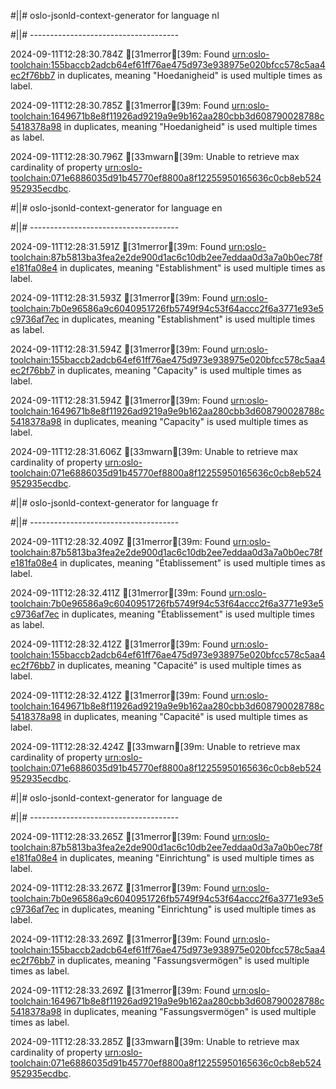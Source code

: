#||# oslo-jsonld-context-generator for language nl  

#||# -------------------------------------  

2024-09-11T12:28:30.784Z [31merror[39m: Found [urn:oslo-toolchain:155baccb2adcb64ef61ff76ae475d973e938975e020bfcc578c5aa4ec2f76bb7](all-Feitelijke-Verenigingen-ap.jsonld#L4423) in duplicates, meaning "Hoedanigheid" is used multiple times as label.

2024-09-11T12:28:30.785Z [31merror[39m: Found [urn:oslo-toolchain:1649671b8e8f11926ad9219a9e9b162aa280cbb3d608790028788c5418378a98](all-Feitelijke-Verenigingen-ap.jsonld#L885) in duplicates, meaning "Hoedanigheid" is used multiple times as label.

2024-09-11T12:28:30.796Z [33mwarn[39m: Unable to retrieve max cardinality of property [urn:oslo-toolchain:071e6886035d91b45770ef8800a8f12255950165636c0cb8eb524952935ecdbc](all-Feitelijke-Verenigingen-ap.jsonld#L3945).

#||# oslo-jsonld-context-generator for language en  

#||# -------------------------------------  

2024-09-11T12:28:31.591Z [31merror[39m: Found [urn:oslo-toolchain:87b5813ba3fea2e2de900d1ac6c10db2ee7eddaa0d3a7a0b0ec78fe181fa08e4](all-Feitelijke-Verenigingen-ap.jsonld#L524) in duplicates, meaning "Establishment" is used multiple times as label.

2024-09-11T12:28:31.593Z [31merror[39m: Found [urn:oslo-toolchain:7b0e96586a9c6040951726fb5749f94c53f64accc2f6a3771e93e5c9736af7ec](all-Feitelijke-Verenigingen-ap.jsonld#L813) in duplicates, meaning "Establishment" is used multiple times as label.

2024-09-11T12:28:31.594Z [31merror[39m: Found [urn:oslo-toolchain:155baccb2adcb64ef61ff76ae475d973e938975e020bfcc578c5aa4ec2f76bb7](all-Feitelijke-Verenigingen-ap.jsonld#L4423) in duplicates, meaning "Capacity" is used multiple times as label.

2024-09-11T12:28:31.594Z [31merror[39m: Found [urn:oslo-toolchain:1649671b8e8f11926ad9219a9e9b162aa280cbb3d608790028788c5418378a98](all-Feitelijke-Verenigingen-ap.jsonld#L885) in duplicates, meaning "Capacity" is used multiple times as label.

2024-09-11T12:28:31.606Z [33mwarn[39m: Unable to retrieve max cardinality of property [urn:oslo-toolchain:071e6886035d91b45770ef8800a8f12255950165636c0cb8eb524952935ecdbc](all-Feitelijke-Verenigingen-ap.jsonld#L3945).

#||# oslo-jsonld-context-generator for language fr  

#||# -------------------------------------  

2024-09-11T12:28:32.409Z [31merror[39m: Found [urn:oslo-toolchain:87b5813ba3fea2e2de900d1ac6c10db2ee7eddaa0d3a7a0b0ec78fe181fa08e4](all-Feitelijke-Verenigingen-ap.jsonld#L524) in duplicates, meaning "Établissement" is used multiple times as label.

2024-09-11T12:28:32.411Z [31merror[39m: Found [urn:oslo-toolchain:7b0e96586a9c6040951726fb5749f94c53f64accc2f6a3771e93e5c9736af7ec](all-Feitelijke-Verenigingen-ap.jsonld#L813) in duplicates, meaning "Établissement" is used multiple times as label.

2024-09-11T12:28:32.412Z [31merror[39m: Found [urn:oslo-toolchain:155baccb2adcb64ef61ff76ae475d973e938975e020bfcc578c5aa4ec2f76bb7](all-Feitelijke-Verenigingen-ap.jsonld#L4423) in duplicates, meaning "Capacité" is used multiple times as label.

2024-09-11T12:28:32.412Z [31merror[39m: Found [urn:oslo-toolchain:1649671b8e8f11926ad9219a9e9b162aa280cbb3d608790028788c5418378a98](all-Feitelijke-Verenigingen-ap.jsonld#L885) in duplicates, meaning "Capacité" is used multiple times as label.

2024-09-11T12:28:32.424Z [33mwarn[39m: Unable to retrieve max cardinality of property [urn:oslo-toolchain:071e6886035d91b45770ef8800a8f12255950165636c0cb8eb524952935ecdbc](all-Feitelijke-Verenigingen-ap.jsonld#L3945).

#||# oslo-jsonld-context-generator for language de  

#||# -------------------------------------  

2024-09-11T12:28:33.265Z [31merror[39m: Found [urn:oslo-toolchain:87b5813ba3fea2e2de900d1ac6c10db2ee7eddaa0d3a7a0b0ec78fe181fa08e4](all-Feitelijke-Verenigingen-ap.jsonld#L524) in duplicates, meaning "Einrichtung" is used multiple times as label.

2024-09-11T12:28:33.267Z [31merror[39m: Found [urn:oslo-toolchain:7b0e96586a9c6040951726fb5749f94c53f64accc2f6a3771e93e5c9736af7ec](all-Feitelijke-Verenigingen-ap.jsonld#L813) in duplicates, meaning "Einrichtung" is used multiple times as label.

2024-09-11T12:28:33.269Z [31merror[39m: Found [urn:oslo-toolchain:155baccb2adcb64ef61ff76ae475d973e938975e020bfcc578c5aa4ec2f76bb7](all-Feitelijke-Verenigingen-ap.jsonld#L4423) in duplicates, meaning "Fassungsvermögen" is used multiple times as label.

2024-09-11T12:28:33.269Z [31merror[39m: Found [urn:oslo-toolchain:1649671b8e8f11926ad9219a9e9b162aa280cbb3d608790028788c5418378a98](all-Feitelijke-Verenigingen-ap.jsonld#L885) in duplicates, meaning "Fassungsvermögen" is used multiple times as label.

2024-09-11T12:28:33.285Z [33mwarn[39m: Unable to retrieve max cardinality of property [urn:oslo-toolchain:071e6886035d91b45770ef8800a8f12255950165636c0cb8eb524952935ecdbc](all-Feitelijke-Verenigingen-ap.jsonld#L3945).

